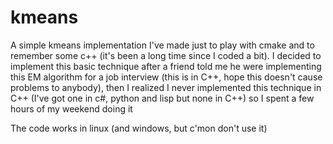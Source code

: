 kmeans
======

A simple kmeans implementation I've made just to play with cmake and to remember some c++ (it's been a long time since I coded a bit). I decided to implement this basic technique after  a friend told me he were implementing this EM algorithm for a job interview (this is in C++, hope this doesn't cause problems to anybody), then I realized I never implemented this technique in C++ (I've got one in c#, python and lisp but none in C++) so I spent a few hours of my weekend doing it

The code works in linux (and windows, but c'mon don't use it)
